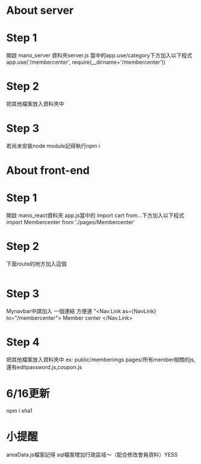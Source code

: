 # About server 
# Step 1
 開啟 mano_server 資料夾server.js 當中的app.use/category下方加入以下程式
 app.use('/membercenter', require(__dirname+'/membercenter'))
# Step 2
把其他檔案放入資料夾中
# Step 3 
若尚未安裝node module記得執行npm i 
# About front-end 
# Step 1
 開啟 mano_react資料夾 app.js當中的 import cart from...下方加入以下程式
 import Membercenter from './pages/Membercenter'
# Step 2
下面route的地方加入這個
<code><Route exact path="/membercenter">
              <Membercenter />
            </Route></code>
# Step 3
Mynavbar中請加入 一個連結 方便連
"<Nav.Link as={NavLink} to="/membercenter">
            Member center
          </Nav.Link>
# Step 4
把其他檔案放入資料夾中
ex:
public/memberimgs
pages/所有member相關的js,還有editpassword.js,coupon.js
# 6/16更新
npm i sha1
# 小提醒
areaData.js檔案記得
sql檔案增加行政區域～（配合修改會員資料）YESS
